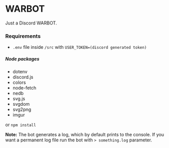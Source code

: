 # WARBOT
Just a Discord WARBOT.

### Requirements
- ```.env``` file inside ```/src``` with ```USER_TOKEN=(discord generated token)```
##### Node packages
- dotenv
- discord.js
- colors
- node-fetch
- nedb
- svg.js
- svgdom
- svg2png
- imgur



or ```npm install```

**Note:** The bot generates a log, which by default prints to the console. If you want a permanent log file run the bot with ```> something.log``` parameter.